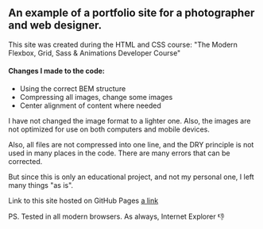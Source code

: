 ## An example of a portfolio site for a photographer and web designer.

This site was created during the HTML and CSS course: "The Modern Flexbox, Grid, Sass & Animations Developer Course"

#### Changes I made to the code:

- Using the correct BEM structure
- Compressing all images, change some images
- Center alignment of content where needed

I have not changed the image format to a lighter one. Also, the images are not optimized for use on both computers and mobile devices.

Also, all files are not compressed into one line, and the DRY principle is not used in many places in the code. There are many errors that can be corrected.

But since this is only an educational project, and not my personal one, I left many things "as is".

Link to this site hosted on GitHub Pages
[a link](https://semandr.github.io/portfolio_scarlett/index.html)

PS. Tested in all modern browsers. As always, Internet Explorer :-1:
